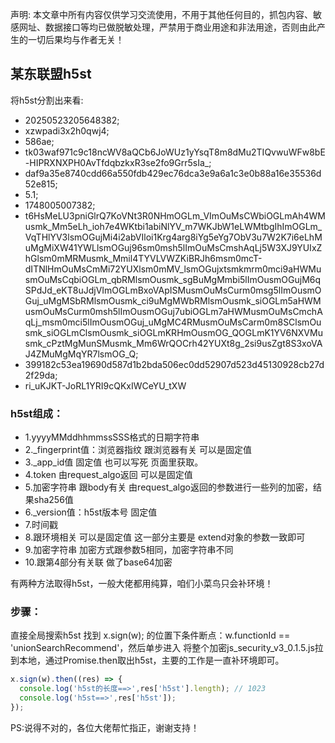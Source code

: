 声明:
本文章中所有内容仅供学习交流使用，不用于其他任何目的，抓包内容、敏感网址、数据接口等均已做脱敏处理，严禁用于商业用途和非法用途，否则由此产生的一切后果均与作者无关！

## 某东联盟h5st
将h5st分割出来看:
- 20250523205648382; 
- xzwpadi3x2h0qwj4; 
- 586ae;         
- tk03waf971c9c18ncWV8aQCb6JoWUz1yYsqT8m8dMu2TIQvwuWFw8bE-HIPRXNXPH0AvTfdqbzkxR3se2fo9Grr5sIa_; 
- daf9a35e8740cdd66a550fdb429ec76dca3e9a6a1c3e0b88a16e35536d52e815;  
- 5.1;  
- 1748005007382;  
- t6HsMeLU3pniGlrQ7KoVNt3R0NHmOGLm_VImOuMsCWbiOGLmAh4WMusmk_Mm5eLh_ioh7e4WKtbi1abiNlYV_m7WKJbW1eLWMtbgIhImOGLm_VqTHlYV3lsmOGujMi4i2abVIloi1Krg4arg8iYg5eYg7ObV3u7W2K7i6eLhMuMgMiXW41YWLlsmOGuj96sm0msh5lImOuMsCmshAqLj5W3XJ9YUIxZhGlsm0mMRMusmk_Mmil4TYVLVWZKiBRJh6msm0mcT-dITNlHmOuMsCmMi72YUXlsm0mMV_lsmOGujxtsmkmrm0mci9aHWMusmOuMsCqbiOGLm_qbRMlsmOusmk_sgBuMgMmbi5lImOusmOGujM6qSPdJd_eKT8uJdjVImOGLmBxoVApISMusmOuMsCurm0msg5lImOusmOGuj_uMgMSbRMlsmOusmk_ci9uMgMWbRMlsmOusmk_siOGLm5aHWMusmOuMsCurm0msh5lImOusmOGuj7ubiOGLm7aHWMusmOuMsCmchAqLj_msm0mci5lImOusmOGuj_uMgMC4RMusmOuMsCarm0m8SClsmOusmk_siOGLmClsmOusmk_siOGLmKRHmOusmOG_QOGLmK1YV6NXVMusmk_cPztMgMunSMusmk_Mm6WrQOCrh42YUXt8g_2si9usZgt8S3xoVAJ4ZMuMgMqYR7lsmOG_Q;  
- 399182c53ea19690d587d1b2bda506ec0dd52907d523d45130928cb27d2f29da;  
- ri_uKJKT-JoRL1YRI9cQKxIWCeYU_tXW 

### h5st组成：
- 1.yyyyMMddhhmmssSSS格式的日期字符串
- 2._fingerprint值：浏览器指纹  跟浏览器有关 可以是固定值
- 3._app_id值 固定值 也可以写死 页面里获取。  
- 4.token 由request_algo返回  可以是固定值 
- 5.加密字符串  跟body有关  由request_algo返回的参数进行一些列的加密，结果sha256值
- 6._version值：h5st版本号  固定值
- 7.时间戳
- 8.跟环境相关 可以是固定值  这一部分主要是 extend对象的参数一致即可
- 9.加密字符串  加密方式跟参数5相同，加密字符串不同
- 10.跟第4部分有关联 做了base64加密

有两种方法取得h5st，一般大佬都用纯算，咱们小菜鸟只会补环境！
### 步骤：
直接全局搜索h5st 找到  x.sign(w); 的位置下条件断点：w.functionId == 'unionSearchRecommend'，然后单步进入
将整个加密js_security_v3_0.1.5.js拉到本地，通过Promise.then取出h5st，主要的工作是一直补环境即可。

```js
x.sign(w).then((res) => {
  console.log('h5st的长度==>',res['h5st'].length); // 1023
  console.log('h5st==>',res['h5st']);
});
```
PS:说得不对的，各位大佬帮忙指正，谢谢支持！
